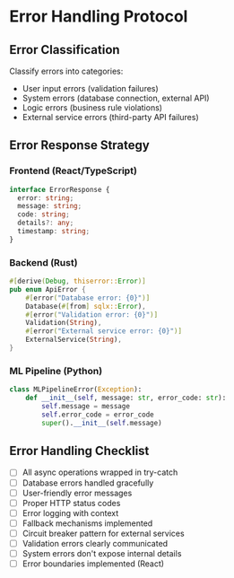 # Error Handling Protocol

## Error Classification
Classify errors into categories:
- User input errors (validation failures)
- System errors (database connection, external API)
- Logic errors (business rule violations)
- External service errors (third-party API failures)

## Error Response Strategy
### Frontend (React/TypeScript)
```typescript
interface ErrorResponse {
  error: string;
  message: string;
  code: string;
  details?: any;
  timestamp: string;
}
```

### Backend (Rust)
```rust
#[derive(Debug, thiserror::Error)]
pub enum ApiError {
    #[error("Database error: {0}")]
    Database(#[from] sqlx::Error),
    #[error("Validation error: {0}")]
    Validation(String),
    #[error("External service error: {0}")]
    ExternalService(String),
}
```

### ML Pipeline (Python)
```python
class MLPipelineError(Exception):
    def __init__(self, message: str, error_code: str):
        self.message = message
        self.error_code = error_code
        super().__init__(self.message)
```

## Error Handling Checklist
- [ ] All async operations wrapped in try-catch
- [ ] Database errors handled gracefully
- [ ] User-friendly error messages
- [ ] Proper HTTP status codes
- [ ] Error logging with context
- [ ] Fallback mechanisms implemented
- [ ] Circuit breaker pattern for external services
- [ ] Validation errors clearly communicated
- [ ] System errors don't expose internal details
- [ ] Error boundaries implemented (React)